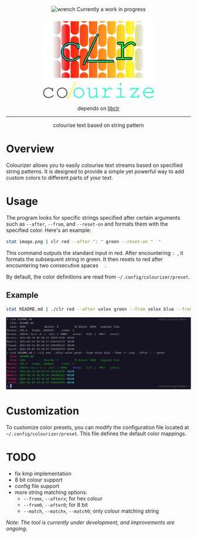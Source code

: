 <div align="center">
<img height="20" src="https://img.icons8.com/dusk/64/wrench.png" alt="wrench"/>
Currently a work in progress

<img width="60%" src="images/banner.png"></img>

depends on [libclr](https://www.github.com/velox0/libclr)

<hr>
<p>colourise text based on string pattern</p>
</div>

# Overview

Colourizer allows you to easily colourise text streams based on specified string patterns. It is designed to provide a simple yet powerful way to add custom colors to different parts of your text.

# Usage

The program looks for specific strings specified after certain arguments such as `--after`, `--from`, and `--reset-on` and formats them with the specified color. Here's an example:

```bash
stat image.png | clr red --after ": " green --reset-on "  "
```

This command outputs the standard input in red. After encountering `: `, it formats the subsequent string in green. It then resets to red after encountering two consecutive spaces `  `.

By default, the color definitions are read from `~/.config/colourizer/preset`.

## Example

```bash
stat README.md | ./clr red --after velox green --from velox blue --from "+" cyan --after ": " green
```

<img src="./images/example.png"></src>

# Customization

To customize color presets, you can modify the configuration file located at `~/.config/colourizer/preset`. This file defines the default color mappings.

# TODO

- fix kmp implementation
- 8 bit colour support
- config file support
- more string matching options:
  - `--fromx`, `--afterx`; for hex colour
  - `--from0`, `--after0`; for 8 bit
  - `--match`, `--matchx`, `--match0`; only colour matching string

<em>Note: The tool is currently under development, and improvements are ongoing.</em>
